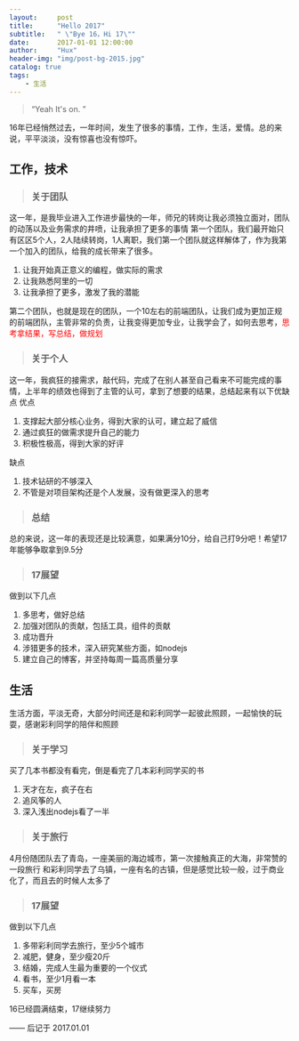 ```yaml
---
layout:     post
title:      "Hello 2017"
subtitle:   " \"Bye 16，Hi 17\""
date:       2017-01-01 12:00:00
author:     "Hux"
header-img: "img/post-bg-2015.jpg"
catalog: true
tags:
    - 生活
---
```


> “Yeah It's on. ”


16年已经悄然过去，一年时间，发生了很多的事情，工作，生活，爱情。总的来说，平平淡淡，没有惊喜也没有惊吓。

## 工作，技术

> ### 关于团队

这一年，是我毕业进入工作进步最快的一年，师兄的转岗让我必须独立面对，团队的动荡以及业务需求的井喷，让我承担了更多的事情
第一个团队，我们最开始只有区区5个人，2人陆续转岗，1人离职，我们第一个团队就这样解体了，作为我第一个加入的团队，给我的成长带来了很多。
1. 让我开始真正意义的编程，做实际的需求
2. 让我熟悉阿里的一切
3. 让我承担了更多，激发了我的潜能

第二个团队，也就是现在的团队，一个10左右的前端团队，让我们成为更加正规的前端团队，主管非常的负责，让我变得更加专业，让我学会了，如何去思考，<font color='red'>思考拿结果，写总结，做规划</font>

> ### 关于个人

这一年，我疯狂的接需求，敲代码，完成了在别人甚至自己看来不可能完成的事情，上半年的绩效也得到了主管的认可，拿到了想要的结果，总结起来有以下优缺点
优点
1. 支撑起大部分核心业务，得到大家的认可，建立起了威信
2. 通过疯狂的做需求提升自己的能力
3. 积极性极高，得到大家的好评

缺点

1. 技术钻研的不够深入
2. 不管是对项目架构还是个人发展，没有做更深入的思考


> ### 总结

总的来说，这一年的表现还是比较满意，如果满分10分，给自己打9分吧！希望17年能够争取拿到9.5分

> ### 17展望

做到以下几点

1. 多思考，做好总结
2. 加强对团队的贡献，包括工具，组件的贡献
3. 成功晋升
4. 涉猎更多的技术，深入研究某些方面，如nodejs
5. 建立自己的博客，并坚持每周一篇高质量分享

## 生活
生活方面，平淡无奇，大部分时间还是和彩利同学一起彼此照顾，一起愉快的玩耍，感谢彩利同学的陪伴和照顾

> ### 关于学习

买了几本书都没有看完，倒是看完了几本彩利同学买的书

1. 天才在左，疯子在右
2. 追风筝的人
3. 深入浅出nodejs看了一半

> ### 关于旅行

4月份随团队去了青岛，一座美丽的海边城市，第一次接触真正的大海，非常赞的一段旅行
和彩利同学去了乌镇，一座有名的古镇，但是感觉比较一般，过于商业化了，而且去的时候人太多了

> ### 17展望

做到以下几点
1. 多带彩利同学去旅行，至少5个城市
2. 减肥，健身，至少瘦20斤
3. 结婚，完成人生最为重要的一个仪式
4. 看书，至少1月看一本
5. 买车，买房

16已经圆满结束，17继续努力






—— 后记于 2017.01.01


